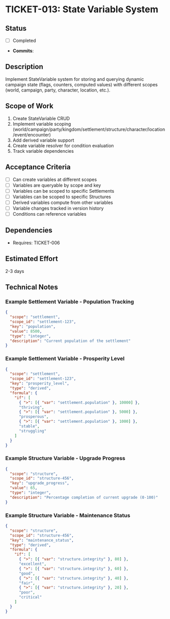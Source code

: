 # TICKET-013: State Variable System

## Status

- [ ] Completed
- **Commits**:

## Description

Implement StateVariable system for storing and querying dynamic campaign state (flags, counters, computed values) with different scopes (world, campaign, party, character, location, etc.).

## Scope of Work

1. Create StateVariable CRUD
2. Implement variable scoping (world/campaign/party/kingdom/settlement/structure/character/location/event/encounter)
3. Add derived variable support
4. Create variable resolver for condition evaluation
5. Track variable dependencies

## Acceptance Criteria

- [ ] Can create variables at different scopes
- [ ] Variables are queryable by scope and key
- [ ] Variables can be scoped to specific Settlements
- [ ] Variables can be scoped to specific Structures
- [ ] Derived variables compute from other variables
- [ ] Variable changes tracked in version history
- [ ] Conditions can reference variables

## Dependencies

- Requires: TICKET-006

## Estimated Effort

2-3 days

## Technical Notes

### Example Settlement Variable - Population Tracking

```json
{
  "scope": "settlement",
  "scope_id": "settlement-123",
  "key": "population",
  "value": 8500,
  "type": "integer",
  "description": "Current population of the settlement"
}
```

### Example Settlement Variable - Prosperity Level

```json
{
  "scope": "settlement",
  "scope_id": "settlement-123",
  "key": "prosperity_level",
  "type": "derived",
  "formula": {
    "if": [
      { ">": [{ "var": "settlement.population" }, 10000] },
      "thriving",
      { ">": [{ "var": "settlement.population" }, 5000] },
      "prosperous",
      { ">": [{ "var": "settlement.population" }, 1000] },
      "stable",
      "struggling"
    ]
  }
}
```

### Example Structure Variable - Upgrade Progress

```json
{
  "scope": "structure",
  "scope_id": "structure-456",
  "key": "upgrade_progress",
  "value": 65,
  "type": "integer",
  "description": "Percentage completion of current upgrade (0-100)"
}
```

### Example Structure Variable - Maintenance Status

```json
{
  "scope": "structure",
  "scope_id": "structure-456",
  "key": "maintenance_status",
  "type": "derived",
  "formula": {
    "if": [
      { ">": [{ "var": "structure.integrity" }, 80] },
      "excellent",
      { ">": [{ "var": "structure.integrity" }, 60] },
      "good",
      { ">": [{ "var": "structure.integrity" }, 40] },
      "fair",
      { ">": [{ "var": "structure.integrity" }, 20] },
      "poor",
      "critical"
    ]
  }
}
```
